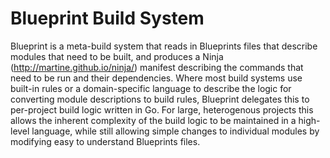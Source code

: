 Blueprint Build System
======================

Blueprint is a meta-build system that reads in Blueprints files that describe
modules that need to be built, and produces a Ninja
(http://martine.github.io/ninja/) manifest describing the commands that need to
be run and their dependencies.  Where most build systems use built-in rules or
a domain-specific language to describe the logic for converting module
descriptions to build rules, Blueprint delegates this to per-project build
logic written in Go.  For large, heterogenous projects this allows the inherent
complexity of the build logic to be maintained in a high-level language, while
still allowing simple changes to individual modules by modifying easy to
understand Blueprints files.
